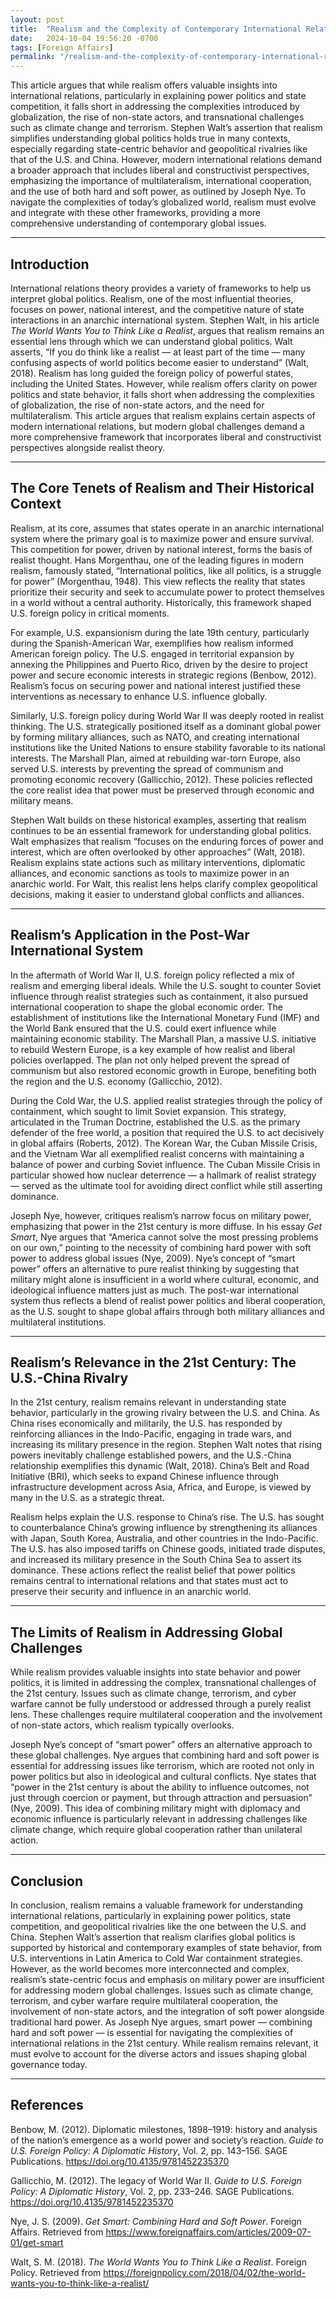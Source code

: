 ```yaml
---
layout: post
title:  "Realism and the Complexity of Contemporary International Relations: A Critical Analysis of Stephen Walt’s Call to Think Like a Realist"
date:   2024-10-04 19:56:20 -0700
tags: [Foreign Affairs]
permalink: "/realism-and-the-complexity-of-contemporary-international-relations/"
---
```


This article argues that while realism offers valuable insights into international relations, particularly in explaining power politics and state competition, it falls short in addressing the complexities introduced by globalization, the rise of non-state actors, and transnational challenges such as climate change and terrorism. Stephen Walt’s assertion that realism simplifies understanding global politics holds true in many contexts, especially regarding state-centric behavior and geopolitical rivalries like that of the U.S. and China. However, modern international relations demand a broader approach that includes liberal and constructivist perspectives, emphasizing the importance of multilateralism, international cooperation, and the use of both hard and soft power, as outlined by Joseph Nye. To navigate the complexities of today’s globalized world, realism must evolve and integrate with these other frameworks, providing a more comprehensive understanding of contemporary global issues.

---

## Introduction  
International relations theory provides a variety of frameworks to help us interpret global politics. Realism, one of the most influential theories, focuses on power, national interest, and the competitive nature of state interactions in an anarchic international system. Stephen Walt, in his article *The World Wants You to Think Like a Realist*, argues that realism remains an essential lens through which we can understand global politics. Walt asserts, “If you do think like a realist — at least part of the time — many confusing aspects of world politics become easier to understand” (Walt, 2018). Realism has long guided the foreign policy of powerful states, including the United States. However, while realism offers clarity on power politics and state behavior, it falls short when addressing the complexities of globalization, the rise of non-state actors, and the need for multilateralism. This article argues that realism explains certain aspects of modern international relations, but modern global challenges demand a more comprehensive framework that incorporates liberal and constructivist perspectives alongside realist theory.

---

## The Core Tenets of Realism and Their Historical Context  
Realism, at its core, assumes that states operate in an anarchic international system where the primary goal is to maximize power and ensure survival. This competition for power, driven by national interest, forms the basis of realist thought. Hans Morgenthau, one of the leading figures in modern realism, famously stated, “International politics, like all politics, is a struggle for power” (Morgenthau, 1948). This view reflects the reality that states prioritize their security and seek to accumulate power to protect themselves in a world without a central authority. Historically, this framework shaped U.S. foreign policy in critical moments.

For example, U.S. expansionism during the late 19th century, particularly during the Spanish-American War, exemplifies how realism informed American foreign policy. The U.S. engaged in territorial expansion by annexing the Philippines and Puerto Rico, driven by the desire to project power and secure economic interests in strategic regions (Benbow, 2012). Realism’s focus on securing power and national interest justified these interventions as necessary to enhance U.S. influence globally.

Similarly, U.S. foreign policy during World War II was deeply rooted in realist thinking. The U.S. strategically positioned itself as a dominant global power by forming military alliances, such as NATO, and creating international institutions like the United Nations to ensure stability favorable to its national interests. The Marshall Plan, aimed at rebuilding war-torn Europe, also served U.S. interests by preventing the spread of communism and promoting economic recovery (Gallicchio, 2012). These policies reflected the core realist idea that power must be preserved through economic and military means.

Stephen Walt builds on these historical examples, asserting that realism continues to be an essential framework for understanding global politics. Walt emphasizes that realism “focuses on the enduring forces of power and interest, which are often overlooked by other approaches” (Walt, 2018). Realism explains state actions such as military interventions, diplomatic alliances, and economic sanctions as tools to maximize power in an anarchic world. For Walt, this realist lens helps clarify complex geopolitical decisions, making it easier to understand global conflicts and alliances.

---

## Realism’s Application in the Post-War International System  
In the aftermath of World War II, U.S. foreign policy reflected a mix of realism and emerging liberal ideals. While the U.S. sought to counter Soviet influence through realist strategies such as containment, it also pursued international cooperation to shape the global economic order. The establishment of institutions like the International Monetary Fund (IMF) and the World Bank ensured that the U.S. could exert influence while maintaining economic stability. The Marshall Plan, a massive U.S. initiative to rebuild Western Europe, is a key example of how realist and liberal policies overlapped. The plan not only helped prevent the spread of communism but also restored economic growth in Europe, benefiting both the region and the U.S. economy (Gallicchio, 2012).

During the Cold War, the U.S. applied realist strategies through the policy of containment, which sought to limit Soviet expansion. This strategy, articulated in the Truman Doctrine, established the U.S. as the primary defender of the free world, a position that required the U.S. to act decisively in global affairs (Roberts, 2012). The Korean War, the Cuban Missile Crisis, and the Vietnam War all exemplified realist concerns with maintaining a balance of power and curbing Soviet influence. The Cuban Missile Crisis in particular showed how nuclear deterrence — a hallmark of realist strategy — served as the ultimate tool for avoiding direct conflict while still asserting dominance.

Joseph Nye, however, critiques realism’s narrow focus on military power, emphasizing that power in the 21st century is more diffuse. In his essay *Get Smart*, Nye argues that “America cannot solve the most pressing problems on our own,” pointing to the necessity of combining hard power with soft power to address global issues (Nye, 2009). Nye’s concept of “smart power” offers an alternative to pure realist thinking by suggesting that military might alone is insufficient in a world where cultural, economic, and ideological influence matters just as much. The post-war international system thus reflects a blend of realist power politics and liberal cooperation, as the U.S. sought to shape global affairs through both military alliances and multilateral institutions.

---

## Realism’s Relevance in the 21st Century: The U.S.-China Rivalry  
In the 21st century, realism remains relevant in understanding state behavior, particularly in the growing rivalry between the U.S. and China. As China rises economically and militarily, the U.S. has responded by reinforcing alliances in the Indo-Pacific, engaging in trade wars, and increasing its military presence in the region. Stephen Walt notes that rising powers inevitably challenge established powers, and the U.S.-China relationship exemplifies this dynamic (Walt, 2018). China’s Belt and Road Initiative (BRI), which seeks to expand Chinese influence through infrastructure development across Asia, Africa, and Europe, is viewed by many in the U.S. as a strategic threat.

Realism helps explain the U.S. response to China’s rise. The U.S. has sought to counterbalance China’s growing influence by strengthening its alliances with Japan, South Korea, Australia, and other countries in the Indo-Pacific. The U.S. has also imposed tariffs on Chinese goods, initiated trade disputes, and increased its military presence in the South China Sea to assert its dominance. These actions reflect the realist belief that power politics remains central to international relations and that states must act to preserve their security and influence in an anarchic world.

---

## The Limits of Realism in Addressing Global Challenges  
While realism provides valuable insights into state behavior and power politics, it is limited in addressing the complex, transnational challenges of the 21st century. Issues such as climate change, terrorism, and cyber warfare cannot be fully understood or addressed through a purely realist lens. These challenges require multilateral cooperation and the involvement of non-state actors, which realism typically overlooks.

Joseph Nye’s concept of “smart power” offers an alternative approach to these global challenges. Nye argues that combining hard and soft power is essential for addressing issues like terrorism, which are rooted not only in power politics but also in ideological and cultural conflicts. Nye states that “power in the 21st century is about the ability to influence outcomes, not just through coercion or payment, but through attraction and persuasion” (Nye, 2009). This idea of combining military might with diplomacy and economic influence is particularly relevant in addressing challenges like climate change, which require global cooperation rather than unilateral action.

---

## Conclusion  
In conclusion, realism remains a valuable framework for understanding international relations, particularly in explaining power politics, state competition, and geopolitical rivalries like the one between the U.S. and China. Stephen Walt’s assertion that realism clarifies global politics is supported by historical and contemporary examples of state behavior, from U.S. interventions in Latin America to Cold War containment strategies. However, as the world becomes more interconnected and complex, realism’s state-centric focus and emphasis on military power are insufficient for addressing modern global challenges. Issues such as climate change, terrorism, and cyber warfare require multilateral cooperation, the involvement of non-state actors, and the integration of soft power alongside traditional hard power. As Joseph Nye argues, smart power — combining hard and soft power — is essential for navigating the complexities of international relations in the 21st century. While realism remains relevant, it must evolve to account for the diverse actors and issues shaping global governance today.

---

## References  
Benbow, M. (2012). Diplomatic milestones, 1898–1919: history and analysis of the nation’s emergence as a world power and society’s reaction. *Guide to U.S. Foreign Policy: A Diplomatic History*, Vol. 2, pp. 143–156. SAGE Publications. https://doi.org/10.4135/9781452235370  

Gallicchio, M. (2012). The legacy of World War II. *Guide to U.S. Foreign Policy: A Diplomatic History*, Vol. 2, pp. 233–246. SAGE Publications. https://doi.org/10.4135/9781452235370  

Nye, J. S. (2009). *Get Smart: Combining Hard and Soft Power*. Foreign Affairs. Retrieved from https://www.foreignaffairs.com/articles/2009-07-01/get-smart  

Walt, S. M. (2018). *The World Wants You to Think Like a Realist*. Foreign Policy. Retrieved from https://foreignpolicy.com/2018/04/02/the-world-wants-you-to-think-like-a-realist/  

